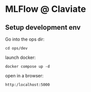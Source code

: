 # MLFlow @ Claviate

## Setup development env


Go into the ops dir:
```
cd ops/dev
```

launch docker:
```
docker compose up -d
```

open in a browser:
```
http:/localhost:5000
```